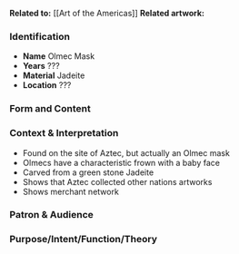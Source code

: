 **Related to:** [[Art of the Americas]]
**Related artwork:** 
 

### Identification
- **Name** Olmec Mask
- **Years** ???
- **Material** Jadeite
- **Location** ???

### Form and Content

### Context & Interpretation
- Found on the site of Aztec, but actually an Olmec mask
- Olmecs have a characteristic frown with a baby face
- Carved from a green stone Jadeite
- Shows that Aztec collected other nations artworks
- Shows merchant network

### Patron & Audience


### Purpose/Intent/Function/Theory